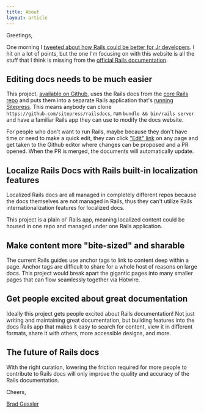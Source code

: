 ```yaml
---
title: About
layout: article
---
```


Greetings,

One morning I [tweeted about how Rails could be better for Jr developers](https://twitter.com/bradgessler/status/1630655606339289093). I hit on a lot of points, but the one I'm focusing on with this website is all the stuff that I think is missing from the [official Rails documentation](https://guides.rubyonrails.org).

## Editing docs needs to be much easier

This project, [available on Github](https://github.com/sitepress/railsdocs), uses the Rails docs from the [core Rails repo](https://github.com/rails/rails/tree/main/guides) and puts them into a separate Rails application that's [running Sitepress](https://sitepress.cc). This means anybody can clone `https://github.com/sitepress/railsdocs`, run `bundle && bin/rails server` and have a familiar Rails app they can use to modify the docs website.

For people who don't want to run Rails, maybe because they don't have time or need to make a quick edit, they can click ["Edit" link](https://github.com/sitepress/railsdocs/edit/main/app/content/pages/about.html.md) on any page and get taken to the Github editor where changes can be proposed and a PR opened. When the PR is merged, the documents will automatically update.

## Localize Rails Docs with Rails built-in localization features

Localized Rails docs are all managed in completely different repos because the docs themselves are not managed in Rails, thus they can't utilize Rails internationalization features for localized docs.

This project is a plain ol' Rails app, meaning localized content could be housed in one repo and managed under one Rails application.

## Make content more "bite-sized" and sharable

The current Rails guides use anchor tags to link to content deep within a page. Anchor tags are difficult to share for a whole host of reasons on large docs. This project would break apart the gigantic pages into many smaller pages that can flow seamlessly together via Hotwire.

## Get people excited about great documentation

Ideally this project gets people excited about Rails documentation! Not just writing and maintaining great documentation, but building features into the docs Rails app that makes it easy to search for content, view it in different formats, share it with others, more accessible designs, and more.

## The future of Rails docs

With the right curation, lowering the friction required for more people to contribute to Rails docs will only improve the quality and accuracy of the Rails documentation.

Cheers,

[Brad Gessler](https://bradgessler.com/)